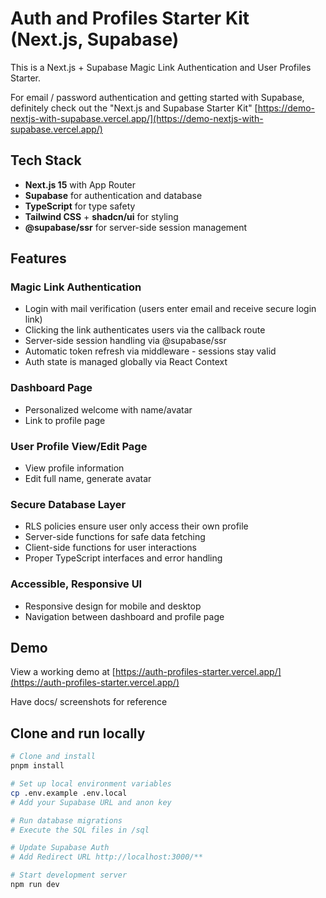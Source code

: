 # Auth and Profiles Starter Kit (Next.js, Supabase)

This is a Next.js + Supabase Magic Link Authentication and User Profiles Starter.

For email / password authentication and getting started with Supabase, definitely check out the "Next.js and Supabase Starter Kit" [https://demo-nextjs-with-supabase.vercel.app/](https://demo-nextjs-with-supabase.vercel.app/)

## Tech Stack

- **Next.js 15** with App Router
- **Supabase** for authentication and database
- **TypeScript** for type safety
- **Tailwind CSS** + **shadcn/ui** for styling
- **@supabase/ssr** for server-side session management

## Features

### Magic Link Authentication

- Login with mail verification (users enter email and receive secure login link)
- Clicking the link authenticates users via the callback route
- Server-side session handling via @supabase/ssr
- Automatic token refresh via middleware - sessions stay valid
- Auth state is managed globally via React Context

### Dashboard Page

- Personalized welcome with name/avatar
- Link to profile page

### User Profile View/Edit Page

- View profile information
- Edit full name, generate avatar

### Secure Database Layer

- RLS policies ensure user only access their own profile
- Server-side functions for safe data fetching
- Client-side functions for user interactions
- Proper TypeScript interfaces and error handling

### Accessible, Responsive UI

- Responsive design for mobile and desktop
- Navigation between dashboard and profile page

## Demo

View a working demo at [https://auth-profiles-starter.vercel.app/](https://auth-profiles-starter.vercel.app/)

Have docs/ screenshots for reference

## Clone and run locally

```bash
# Clone and install
pnpm install

# Set up local environment variables
cp .env.example .env.local
# Add your Supabase URL and anon key

# Run database migrations
# Execute the SQL files in /sql

# Update Supabase Auth
# Add Redirect URL http://localhost:3000/**

# Start development server
npm run dev
```
